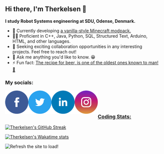## Hi there, I'm Therkelsen 👋
**I study Robot Systems engineering at SDU, Odense, Denmark.**

- 🔭 Currently developing [a vanilla-style Minecraft modpack.](https://github.com/Therkelsen/echoes_of_the_wilderness)
- 👨‍💻 Proficient in C++, Java, Python, SQL, Structured Text, Arduino, HTML, and other languages.
- 👯 Seeking exciting collaboration opportunities in any interesting projects. Feel free to reach out!
- 💬 Ask me anything you'd like to know. 😁
- ⚡ Fun fact: [The recipe for beer, is one of the oldest ones known to man! 🍻](https://www.realmofhistory.com/2017/09/22/oldest-beer-recipe-mesopotamia-ninkasi/)

### My socials:
[<img align="left" alt="Therkelsen | Facebook" width="75px" src="https://raw.githubusercontent.com/Therkelsen/Therkelsen/main/Assets/facebook.png" />][facebook]
[<img align="left" alt="Therkelsen | Twitter" width="75px" src="https://raw.githubusercontent.com/Therkelsen/Therkelsen/main/Assets/twitter.png" />][twitter]
[<img align="left" alt="Therkelsen | LinkedIn" width="75px" src="https://raw.githubusercontent.com/Therkelsen/Therkelsen/main/Assets/linkedin.png" />][linkedin]
[<img align="left" alt="Therkelsen | Instagram" width="75px" src="https://raw.githubusercontent.com/Therkelsen/Therkelsen/main/Assets/instagram.png" />][instagram]
<a href="https://youtube.com/@sirtherkelsen" target="_blank" rel="noopener noreferrer">

<br />
<br />
<br />

### Coding Stats:

[![Therkelsen's GitHub Streak](https://github-readme-streak-stats.herokuapp.com?user=Therkelsen&theme=github-dark-blue&mode=weekly&hide_border=true)](https://git.io/streak-stats)

[![Therkelsen's Wakatime stats](https://github-readme-stats.vercel.app/api/wakatime?username=Therkelsen&layout=compact&theme=transparent&hide_border=true)](https://github.com/anuraghazra/github-readme-stats)

![Refresh the site to load!](https://metrics.lecoq.io/Therkelsen?template=classic&followup=1&languages=1&posts=1&stars=1&posts.limit=4&posts.source=dev.to&stars.limit=5&config.timezone=Europe%2FCopenhagen&config.animated=true)

<br />

[facebook]: https://www.facebook.com/ththdk/
[twitter]: https://twitter.com/Sir_Therkelsen
[youtube]: https://youtube.com/@sirtherkelsen
[discord]: https://raw.githubusercontent.com/Therkelsen/Therkelsen/main/Assets/discord_contact.png
[instagram]: https://www.instagram.com/thomastherkelsen/
[linkedin]: https://www.linkedin.com/in/thomastherkelsen/

